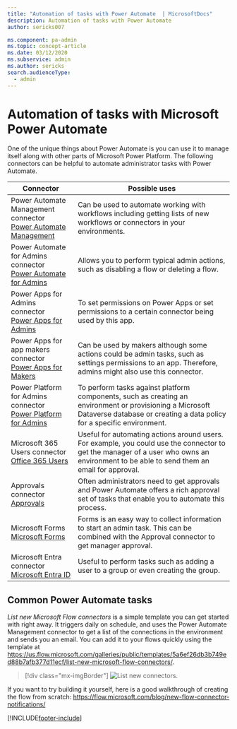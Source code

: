```yaml
---
title: "Automation of tasks with Power Automate  | MicrosoftDocs"
description: Automation of tasks with Power Automate 
author: sericks007

ms.component: pa-admin
ms.topic: concept-article
ms.date: 03/12/2020
ms.subservice: admin
ms.author: sericks
search.audienceType: 
  - admin
---
```

# Automation of tasks with Microsoft Power Automate 

One of the unique things about Power Automate is you can use it to manage itself along with other parts of Microsoft Power Platform. The following connectors can be helpful to automate administrator tasks with Power Automate.

|Connector  |Possible uses  |
|---------|---------|
|Power Automate Management connector <br/> [Power Automate Management](/connectors/flowmanagement/)    |Can be used to automate working with workflows including getting lists of new workflows or connectors in your environments.         |
| Power Automate for Admins connector <br /> [Power Automate for Admins](/connectors/microsoftflowforadmins/) |Allows you to perform typical admin actions, such as disabling a flow or deleting a flow.   |
| Power Apps for Admins connector <br /> [Power Apps for Admins](/connectors/powerappsforadmins/) |To set permissions on Power Apps or set permissions to a certain connector being used by this app.  |
| Power Apps for app makers connector<br /> [Power Apps for Makers](/connectors/powerappsforappmakers/)  | Can be used by makers although some actions could be admin tasks, such as settings permissions to an app. Therefore, admins might also use this connector.    |
|Power Platform for Admins connector<br /> [Power Platform for Admins](/connectors/powerplatformforadmins/)  |To perform tasks against platform components, such as creating an environment or provisioning a Microsoft Dataverse database or creating a data policy for a specific environment.    |
|Microsoft 365 Users connector<br/> [Office 365 Users](/connectors/office365users/)     |Useful for automating actions around users. For example, you could use the connector to get the manager of a user who owns an environment to be able to send them an email for approval.         |
|Approvals connector<br/> [Approvals](/connectors/approvals/)    | Often administrators need to get approvals and Power Automate offers a rich approval set of tasks that enable you to automate this process.        |
|Microsoft Forms <br/> [Microsoft Forms](/connectors/microsoftforms/)   | Forms is an easy way to collect information to start an admin task. This can be combined with the Approval connector to get manager approval.        |
|Microsoft Entra connector <br/> [Microsoft Entra ID](/connectors/azuread/)   |Useful to perform tasks such as adding a user to a group or even creating the group.         |

## Common Power Automate tasks

*List new Microsoft Flow connectors* is a simple template you can get started with right away. It triggers daily on schedule, and uses the Power Automate Management connector to get a list of the connections in the environment and sends you an email. You can add it to your flows quickly using the template at https://us.flow.microsoft.com/galleries/public/templates/5a6ef26db3b749ed88b7afb377d11ecf/list-new-microsoft-flow-connectors/.

> [!div class="mx-imgBorder"] 
> ![List new connectors.](media/list-new-flow-connectors.png "List new connectors")

If you want to try building it yourself, here is a good walkthrough of creating the flow from scratch: https://flow.microsoft.com/blog/new-flow-connector-notifications/




[!INCLUDE[footer-include](../includes/footer-banner.md)]
